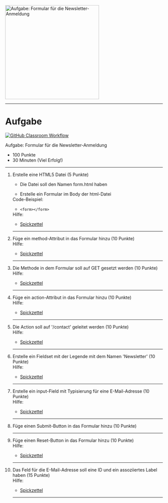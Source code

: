 <img src="https://studentenwerk-frankfurt.net/wp-content/uploads/2021/10/newsletter3.jpg" alt="Aufgabe: Formular für die Newsletter-Anmeldung" width="300"/>

---
# Aufgabe
[![GitHub Classroom Workflow](https://github.com/helsoc7/newsletter-html/actions/workflows/classroom.yml/badge.svg)](https://github.com/helsoc7/newsletter-html/actions/workflows/classroom.yml) 

Aufgabe: Formular für die Newsletter-Anmeldung
* 100 Punkte
* 30 Minuten (Viel Erfolg!)

---
<ol>
<li> Erstelle eine HTML5 Datei  (5 Punkte)</li>
<ul><li> Die Datei soll den Namen form.html haben</li></ul>
<ul><li> Erstelle ein Formular im Body der html-Datei</li></ul>
Code-Beispiel: 
<ul><li><code>&lt;form&gt;&lt;/form&gt;</code></li></ul>
Hilfe: 
<ul><li><a href="https://www.w3schools.com/html/html_forms.asp">Spickzettel</a></li></ul> 

---
<li> Füge ein method-Attribut in das Formular hinzu  (10 Punkte)</li>
Hilfe: 
<ul><li><a href="https://www.w3schools.com/tags/att_form_method.asp">Spickzettel</a></li></ul> 

---
<li> Die Methode in dem Formular soll auf GET gesetzt werden (10 Punkte)</li>
Hilfe: 
<ul><li><a href="https://www.w3schools.com/tags/att_form_method.asp">Spickzettel</a></li></ul> 

---
<li> Füge ein action-Attribut in das Formular hinzu (10 Punkte)</li>
Hilfe: 
<ul><li><a href="https://www.w3schools.com/tags/att_form_action.asp">Spickzettel</a></li></ul> 

---
<li> Die Action soll auf '/contact' geleitet werden (10 Punkte)</li>
Hilfe: 
<ul><li><a href="https://www.w3schools.com/tags/att_form_action.asp">Spickzettel</a></li></ul> 

---
<li> Erstelle ein Fieldset mit der Legende mit dem Namen 'Newsletter' (10 Punkte)</li>
Hilfe: 
<ul><li><a href="https://www.w3schools.com/tags/tag_fieldset.asp">Spickzettel</a></li></ul> 

---
<li> Erstelle ein input-Field mit Typisierung für eine E-Mail-Adresse (10 Punkte)</li>
Hilfe: 
<ul><li><a href="https://www.w3schools.com/html/html_form_input_types.asp">Spickzettel</a></li></ul> 

---
<li> Füge einen Submit-Button in das Formular hinzu (10 Punkte)</li>

---
<li> Füge einen Reset-Button in das Formular hinzu (10 Punkte)</li>
Hilfe: 
<ul><li><a href="https://www.w3schools.com/tags/att_button_form.asp">Spickzettel</a></li></ul> 

---
<li> Das Feld für die E-Mail-Adresse soll eine ID und ein assoziiertes Label haben (15 Punkte)</li>
Hilfe: 
<ul><li><a href="https://www.w3schools.com/tags/tag_label.asp">Spickzettel</a></li></ul> 

---
</ol>
